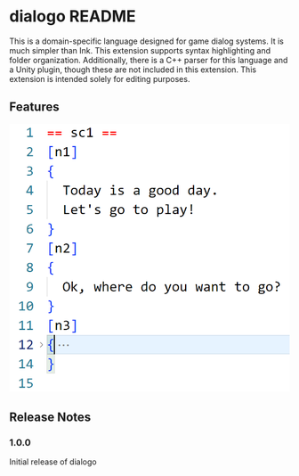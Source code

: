 # dialogo README

This is a domain-specific language designed for game dialog systems. It is much simpler than Ink. This extension supports syntax highlighting and folder organization. Additionally, there is a C++ parser for this language and a Unity plugin, though these are not included in this extension. This extension is intended solely for editing purposes.

## Features

![Feature 1](images/feature.PNG)

## Release Notes

### 1.0.0

Initial release of dialogo

